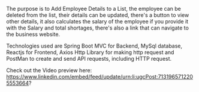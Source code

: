 The purpose is to Add Employee Details to a List, the employee can be deleted from the list, their details can be updated, there's a button to view other details, it also calculates the salary of the employee if you provide it with the Salary and total shortages, there's also a link that can navigate to the business website.   

Technologies used are Spring Boot MVC for Backend, MySql database, Reactjs for Frontend, Axios Http Library for making http request and PostMan to create and send API requests, including HTTP request.

Check out the Video preview here:
https://www.linkedin.com/embed/feed/update/urn:li:ugcPost:7131965712205553664?
